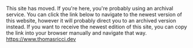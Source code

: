 This site has moved.
If you're here, you're probably using an archival service. You can click the link below to navigate to the newest version of this website, however it will probably direct you to an archived version instead. If you want to receive the newest edition of this site, you can copy the link into your browser manually and navigate that way.
https://www.thomasricci.dev
